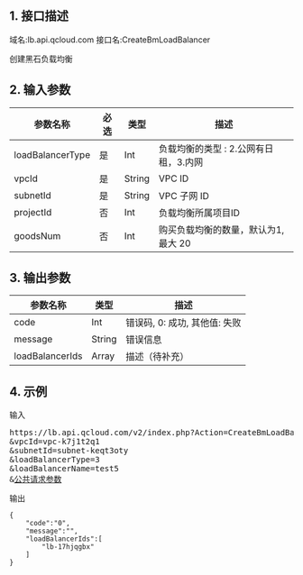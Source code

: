 ## 1. 接口描述
域名:lb.api.qcloud.com
接口名:CreateBmLoadBalancer

创建黑石负载均衡

## 2. 输入参数
| 参数名称 | 必选  | 类型 | 描述 |
|---------|---------|---------|---------|
| loadBalancerType | 是 | Int | 负载均衡的类型 : 2.公网有日租，3.内网|
| vpcId | 是 | String | VPC ID|
| subnetId | 是 | String | VPC 子网 ID|
| projectId | 否 | Int | 负载均衡所属项目ID|
| goodsNum | 否 | Int | 购买负载均衡的数量，默认为1, 最大 20|


## 3. 输出参数
| 参数名称 | 类型 | 描述 |
|---------|---------|---------|
| code | Int | 错误码, 0: 成功, 其他值: 失败|
| message | String | 错误信息|
| loadBalancerIds | Array | 描述（待补充） |


## 4. 示例
输入
<pre>
https://lb.api.qcloud.com/v2/index.php?Action=CreateBmLoadBalancer
&vpcId=vpc-k7j1t2q1
&subnetId=subnet-keqt3oty
&loadBalancerType=3
&loadBalancerName=test5
&<a href="https://www.qcloud.com/doc/api/229/6976">公共请求参数</a>
</pre>
输出
```
{
    "code":"0",
    "message":"",
    "loadBalancerIds":[
        "lb-17hjqgbx"
    ]
}
```


